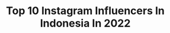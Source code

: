 ---
title: Top 10 Instagram Influencers In Indonesia In 2022
description: >-
  Find top Instagram influencers in Indonesia in 2022. Most popular hashtags: #ootd #lfl #naturephotography.
platform: Instagram
hits: 21573
text_top: Identify the best Instagram profiles on inBeat.
text_bottom: Our platform holds 21573 Instagram influencers like this in Indonesia for you to contact.
profiles:
  - username: "salsabila09__"
    fullname: >-
      𝒮𝒶𝓁𝓈𝒶 𝒷𝑒𝓁𝒶 𝓂𝒶𝒾𝓁𝒶𝓃𝒾
    bio: >-
      📍 𝒫𝑜𝓃𝓉𝒾𝒶𝓃𝒶𝓀, 𝒦𝒶𝓁𝒾𝓂𝒶𝓃𝓉𝒶𝓃 𝒷𝒶𝓇𝒶𝓉 📌𝐻𝑜𝒷𝒷𝓎 : 𝐹𝒪𝒯𝒪 @aryazlfkr_9 ❤️
    location: "Indonesia"
    followers: 3021
    engagement: 4134
    commentsToLikes: 0.195053
    id: ck8t8vvblm1aa0j78fszotdk9
    verified: false
    hashtags: "#hijabindonesia, #ootdhijabstyle, #hijabindotreveller, #hijabindokece"
  - username: "nisaazharii_"
    fullname: >-
      Nisa J Azhari
    bio: >-
      God is really kind.
    location: "Indonesia"
    followers: 5921
    engagement: 3387
    commentsToLikes: 0.213111
    id: ck9wh6wkswj8u0j786m9mbv0q
    verified: false
    hashtags: "#makeupkorea, #makeuplooks, #blackpink, #explorebandung"
  - username: "sandha.sakti"
    fullname: >-
      Sandha Sakti | Indonesia
    bio: >-
      random feed
    location: "Indonesia"
    followers: 6643
    engagement: 2810
    commentsToLikes: 0.133762
    id: ck13cr1jw1quj0i196mq5z0ij
    verified: false
    hashtags: ""
  - username: "wimkybnzrr"
    fullname: >-
      𝒘𝒊𝒎𝒌𝒚 𝒃 𝒏𝒂𝒛𝒂𝒓𝒊
    bio: >-
      
    location: "Indonesia"
    followers: 3076
    engagement: 2630
    commentsToLikes: 0.187015
    id: ckap593lqaq0u0i78fri9gkwi
    verified: false
    hashtags: ""
  - username: "florenciagomezs"
    fullname: >-
      𝐹𝐿𝑂𝑅 ☘︎︎ | traveler & dreamer
    bio: >-
      ✨living my life the way I dreamt it ✈︎ travel, photography & ocean enthusiast 🪐36 countries and counting Uruguay born ☀︎︎ Currently in madrid
    location: "Indonesia"
    followers: 4876
    engagement: 2484
    commentsToLikes: 0.273880
    id: ck0u8riq182lx0i19avaj1a3n
    verified: false
    hashtags: "#greece, #indonesia, #islandlife, #traveler"
  - username: "gavi.an"
    fullname: >-
      𝓖𝓪𝓿𝓲
    bio: >-
      📍𝓦𝓸𝓷𝓸𝓼𝓸𝓫𝓸 🌿 𝓑𝓾𝓴𝓪𝓷 𝓼𝓲𝓪𝓹𝓪-𝓼𝓲𝓪𝓹𝓪, 𝓣𝓪𝓴 𝓹𝓾𝓷𝔂𝓪 𝓪𝓹𝓪-𝓪𝓹𝓪 𝓱𝓪𝓷𝔂𝓪 𝓬𝓪𝓵𝓸𝓷 𝓳𝓮𝓷𝓪𝔃𝓪𝓱
    location: "Indonesia"
    followers: 11566
    engagement: 2343
    commentsToLikes: 0.130863
    id: ck5zikiy8fvqr0i14ndbpqd6e
    verified: false
    hashtags: "#camp, #indozonetravel, #art, #pebdakiindonesia"
  - username: "jimbo__h"
    fullname: >-
      Jimbo Hall
    bio: >-
      WAVE HOUSE MEMBER 👀🌊 1.1 million on TikTok 🥳 email: jimbo@yokemgmt.com
    location: "Indonesia"
    followers: 33053
    engagement: 1938
    commentsToLikes: 0.096884
    id: ck8wfpvfog2pr0j780d6w57h6
    verified: false
    hashtags: "#funderm, #selflovefunderm, #ad"
  - username: "widyalaaa"
    fullname: >-
      Widya Lailatur Rohmania
    bio: >-
      🤍17th
    location: "Indonesia"
    followers: 12158
    engagement: 1782
    commentsToLikes: 0.091368
    id: ck8t5jmtfabzj0j78ntlhkw9j
    verified: false
    hashtags: "#followers, #widya01, #ootd, #ootdhijab"
  - username: "dhuhamalik"
    fullname: >-
      Muhammad Dhuha Malik
    bio: >-
      F.O @hijrahalajomblo Part Of @bigetronesports CP : 0858-8277-2914 (damar) Business/Endorse : @ytv2477j use (@) PP Story : @bless_management -
    location: "Indonesia"
    followers: 203375
    engagement: 1655
    commentsToLikes: 0.080223
    id: ck6u7qvlqn4u50j71d7v8txip
    verified: false
    hashtags: "#janganlupamuhasabahdiri, #dhuhamalik, #janganlupabersyukur, #janganlupaalkahfi"
  - username: "yeniynsh"
    fullname: >-
      Yeni
    bio: >-
      💊Pharmacist 📩DM for endorse/catalog/collab/campaigns ✨Part of Celeb • Time • Dermage • Adr • Mmr • Shr
    location: "Indonesia"
    followers: 7179
    engagement: 1516
    commentsToLikes: 0.206772
    id: ck9whwmsrzt8h0j78olx09k9i
    verified: false
    hashtags: "#lancarhaid, #nuabee, #chocomory, #hijabhatiadem"
cities:
  - name: Jakarta
    link: /instagram/indonesia/jakarta
  - name: Bali
    link: /instagram/indonesia/bali
---